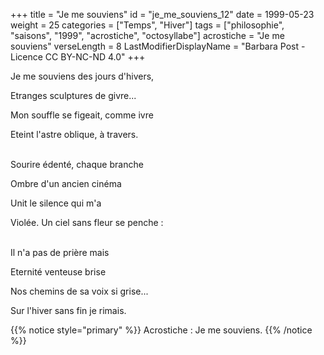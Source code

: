 +++
title = "Je me souviens"
id = "je_me_souviens_12"
date = 1999-05-23
weight = 25
categories = ["Temps", "Hiver"]
tags = ["philosophie", "saisons", "1999", "acrostiche", "octosyllabe"]
acrostiche = "Je me souviens"
verseLength = 8
LastModifierDisplayName = "Barbara Post - Licence CC BY-NC-ND 4.0"
+++

Je me souviens des jours d'hivers,

Etranges sculptures de givre...

Mon souffle se figeait, comme ivre

Eteint l'astre oblique, à travers.

 \
Sourire édenté, chaque branche

Ombre d'un ancien cinéma

Unit le silence qui m'a

Violée. Un ciel sans fleur se penche :

 \
Il n'a pas de prière mais

Eternité venteuse brise

Nos chemins de sa voix si grise...

Sur l'hiver sans fin je rimais.

{{% notice style="primary" %}}
Acrostiche : Je me souviens.
{{% /notice %}}
